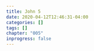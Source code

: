 ```yaml
---
title: John 5
date: 2020-04-12T12:46:31-04:00
categories: []
tags: []
chapter: "005"
inprogress: false
---
```


